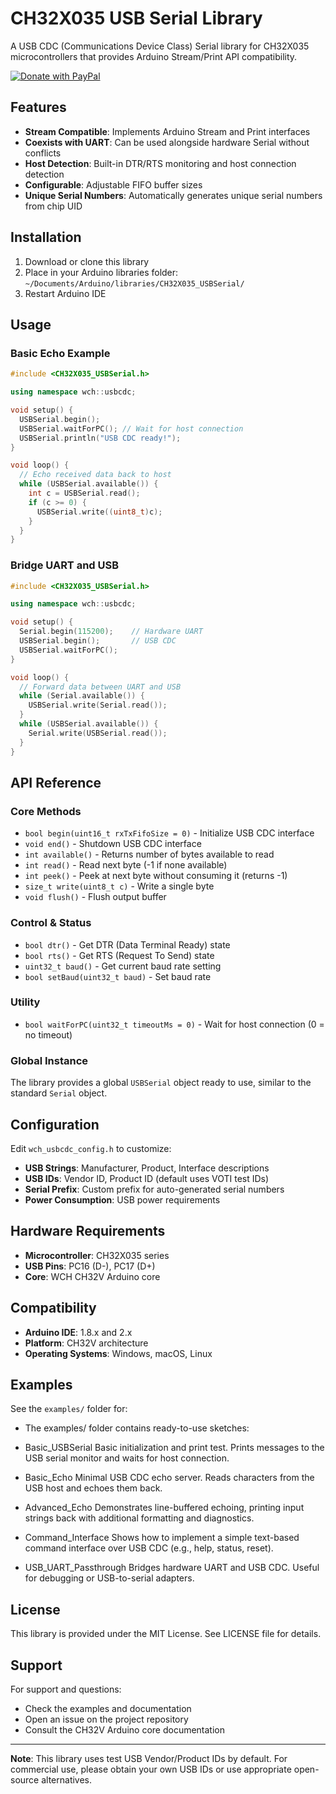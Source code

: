 # CH32X035 USB Serial Library

A USB CDC (Communications Device Class) Serial library for CH32X035 microcontrollers that provides Arduino Stream/Print API compatibility.

[![Donate with PayPal](https://www.paypalobjects.com/en_US/i/btn/btn_donateCC_LG.gif)](https://www.paypal.com/paypalme/jobitjoseph)

## Features

- **Stream Compatible**: Implements Arduino Stream and Print interfaces
- **Coexists with UART**: Can be used alongside hardware Serial without conflicts
- **Host Detection**: Built-in DTR/RTS monitoring and host connection detection
- **Configurable**: Adjustable FIFO buffer sizes
- **Unique Serial Numbers**: Automatically generates unique serial numbers from chip UID

## Installation

1. Download or clone this library
2. Place in your Arduino libraries folder: `~/Documents/Arduino/libraries/CH32X035_USBSerial/`
3. Restart Arduino IDE

## Usage

### Basic Echo Example

```cpp
#include <CH32X035_USBSerial.h>

using namespace wch::usbcdc;

void setup() {
  USBSerial.begin();
  USBSerial.waitForPC(); // Wait for host connection
  USBSerial.println("USB CDC ready!");
}

void loop() {
  // Echo received data back to host
  while (USBSerial.available()) {
    int c = USBSerial.read();
    if (c >= 0) {
      USBSerial.write((uint8_t)c);
    }
  }
}
```

### Bridge UART and USB

```cpp
#include <CH32X035_USBSerial.h>

using namespace wch::usbcdc;

void setup() {
  Serial.begin(115200);    // Hardware UART
  USBSerial.begin();       // USB CDC
  USBSerial.waitForPC();
}

void loop() {
  // Forward data between UART and USB
  while (Serial.available()) {
    USBSerial.write(Serial.read());
  }
  while (USBSerial.available()) {
    Serial.write(USBSerial.read());
  }
}
```

## API Reference

### Core Methods

- `bool begin(uint16_t rxTxFifoSize = 0)` - Initialize USB CDC interface
- `void end()` - Shutdown USB CDC interface
- `int available()` - Returns number of bytes available to read
- `int read()` - Read next byte (-1 if none available)
- `int peek()` - Peek at next byte without consuming it (returns -1)
- `size_t write(uint8_t c)` - Write a single byte
- `void flush()` - Flush output buffer

### Control & Status

- `bool dtr()` - Get DTR (Data Terminal Ready) state
- `bool rts()` - Get RTS (Request To Send) state
- `uint32_t baud()` - Get current baud rate setting
- `bool setBaud(uint32_t baud)` - Set baud rate

### Utility

- `bool waitForPC(uint32_t timeoutMs = 0)` - Wait for host connection (0 = no timeout)

### Global Instance

The library provides a global `USBSerial` object ready to use, similar to the standard `Serial` object.

## Configuration

Edit `wch_usbcdc_config.h` to customize:

- **USB Strings**: Manufacturer, Product, Interface descriptions
- **USB IDs**: Vendor ID, Product ID (default uses VOTI test IDs)
- **Serial Prefix**: Custom prefix for auto-generated serial numbers
- **Power Consumption**: USB power requirements

## Hardware Requirements

- **Microcontroller**: CH32X035 series
- **USB Pins**: PC16 (D-), PC17 (D+)
- **Core**: WCH CH32V Arduino core

## Compatibility

- **Arduino IDE**: 1.8.x and 2.x
- **Platform**: CH32V architecture
- **Operating Systems**: Windows, macOS, Linux

## Examples

See the `examples/` folder for:
- The examples/ folder contains ready-to-use sketches:

- Basic_USBSerial
Basic initialization and print test. Prints messages to the USB serial monitor and waits for host connection.

- Basic_Echo
Minimal USB CDC echo server. Reads characters from the USB host and echoes them back.

- Advanced_Echo
Demonstrates line-buffered echoing, printing input strings back with additional formatting and diagnostics.

- Command_Interface
Shows how to implement a simple text-based command interface over USB CDC (e.g., help, status, reset).

- USB_UART_Passthrough
Bridges hardware UART and USB CDC. Useful for debugging or USB-to-serial adapters.

## License

This library is provided under the MIT License. See LICENSE file for details.


## Support

For support and questions:
- Check the examples and documentation
- Open an issue on the project repository
- Consult the CH32V Arduino core documentation

---

**Note**: This library uses test USB Vendor/Product IDs by default. For commercial use, please obtain your own USB IDs or use appropriate open-source alternatives.